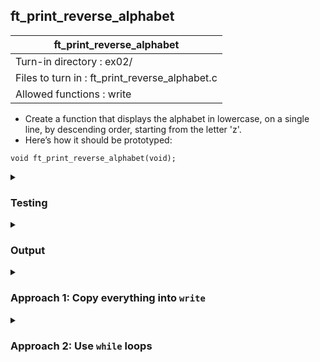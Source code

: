## ft_print_reverse_alphabet

|               ft_print_reverse_alphabet        |
|---------------------------------|
| Turn-in directory : ex02/       |
| Files to turn in : ft_print_reverse_alphabet.c |
| Allowed functions : write       |

- Create a function that displays the alphabet in lowercase, on a single line, by
descending order, starting from the letter 'z'.
- Here’s how it should be prototyped:
```
void ft_print_reverse_alphabet(void);
```

<details>
<summary><h3>Testing</h3></summary>

<pre><code>int	main(void)
{
	ft_print_reverse_alphabet();
	return (0);
}</code></pre>

See [testing file](main.c)
</details>

<details>
<summary><h3>Output</h3></summary>

<pre><code>zyxwvutsrqponmlkjihgfedcba</code></pre>
</details>

<details>
<summary><h3>Approach 1: Copy everything into <code>write</code></h3></summary>

This <a href=ft_print_reverse_alphabet_v1.c>approach</a> simply puts everything that needs to be written into a single <code>write</code> command. It completes the task with very few lines. Just make sure the text is copied correctly and the number of characters to be printed correctly calibrated. 

</details>

<details>
<summary><h3>Approach 2: Use <code>while</code> loops</h3></summary>

This <a href=ft_print_reverse_alphabet_v2.c>approach</a> uses <code>while</code> loops (and more lines of code) to achieve the same. This time, the loop uses decrement to achieve descending order and the condition in the <code>while</code> loop will need to be adapted accordingly

We can also use ASCII values in the code

<pre><code>...
x = 122;
while (x >= 97)
...</code></pre>

</details>
